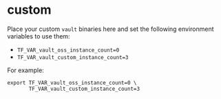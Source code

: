# custom

Place your custom `vault` binaries here and set the following environment variables to use them:

- `TF_VAR_vault_oss_instance_count=0`
- `TF_VAR_vault_custom_instance_count=3`

For example:

```
export TF_VAR_vault_oss_instance_count=0 \
       TF_VAR_vault_custom_instance_count=3
```
